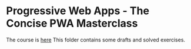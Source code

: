 # Progressive Web Apps - The Concise PWA Masterclass

The course is [here](https://www.udemy.com/progressive-web-apps/)
This folder contains some drafts and solved exercises.